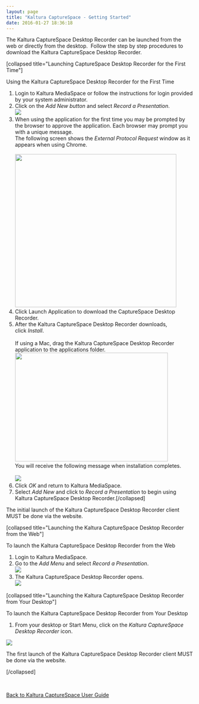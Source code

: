 ```yaml
---
layout: page
title: "Kaltura CaptureSpace - Getting Started"
date: 2016-01-27 18:36:18
---
```


<p>
    The Kaltura CaptureSpace Desktop Recorder can be launched from the web or directly from the desktop.  Follow the step by step procedures to download the Kaltura CaptureSpace Desktop Recorder.
  </p>
  
  <p>
    <span>[collapsed title="Launching CaptureSpace Desktop Recorder for the First Time"]</span>
  </p>
  
  <p class="mce-procedure">
    <span>Using the Kaltura CaptureSpace Desktop Recorder for the First Time</span>
  </p>
  
  <ol>
    <li>
      <span>Login to Kaltura MediaSpace or follow the instructions for login provided by your system administrator.</span>
    </li>
    <li>
      <span>Click on the <em>Add New button</em> and select <em>Record a Presentation</em>.<br /><img src="{{site.url}}/assets/1891">
    </li>
    <li>
      <span>When using the application for the first time you may be prompted by the browser to approve the application. Each browser may prompt you with a unique message.<br />The following screen shows the <em>External Protocol Request</em> window as it appears when using Chrome.<br /><br /><img class="confluence-embedded-image confluence-external-resource" src="http://knowledge.kaltura.com/sites/default/files/styles/large/public/2014-12-10_0216_3.png?itok=uQoNtIQy" border="0" width="434" height="411" data-image-src="http://knowledge.kaltura.com/sites/default/files/styles/large/public/2014-12-10_0216_3.png?itok=uQoNtIQy" /></span>
    </li>
    <li>
      <span>Click Launch Application to download the CaptureSpace Desktop Recorder.</span>
    </li>
    <li>
      <span>After the Kaltura CaptureSpace Desktop Recorder downloads, click <em>Install</em>. <br /><br />If using a Mac, drag the Kaltura CaptureSpace Desktop Recorder application to the applications folder.<br /><img src="http://knowledge.kaltura.com/sites/default/files/Screen%20Shot%202015-01-27%20at%208.50.33%20PM.png" border="0" alt="" width="411" height="292" /><br />You will receive the following message when installation completes.<br /><br /><img src="{{site.url}}/assets/1922">
    </li>
    <li>
      <span>Click <em>OK</em> and return to Kaltura MediaSpace.</span>
    </li>
    <li>
      <span>Select <em>Add New</em> and click to <em>Record a Presentation</em> to begin using Kaltura CaptureSpace Desktop Recorder.[/collapsed]</span>
    </li>
  </ol>
  
  <p class="mce-note-graphic">
    <span>The initial launch of the Kaltura CaptureSpace Desktop Recorder client MUST be done via the website.</span>
  </p>
  
  <p>
    <span>[collapsed title="Launching the Kaltura CaptureSpace Desktop Recorder from the Web"]</span>
  </p>
  
  <p class="mce-procedure">
    <span>To launch the Kaltura CaptureSpace Desktop Recorder from the Web </span>
  </p>
  
  <ol>
    <li>
      <span>Login to Kaltura MediaSpace.</span>
    </li>
    <li>
      <span>Go to the <em>Add Menu</em> and select <em>Record a Presentation</em>.<br /><img src="{{site.url}}/assets/1892">
    </li>
    <li>
      <span>The Kaltura CaptureSpace Desktop Recorder opens.<br /><img src="{{site.url}}/assets/1856">
    </li>
  </ol>
  
  <p>
    <span>[collapsed title="Launching the Kaltura CaptureSpace Desktop Recorder from Your Desktop"]</span>
  </p>
  
  <p class="mce-procedure">
    <span>To launch the Kaltura CaptureSpace Desktop Recorder from Your Desktop </span>
  </p>
  
  <ol>
    <li>
      <span>From your desktop or Start Menu, click on the <em>Kaltura CaptureSpace Desktop Recorder</em> icon. </span>
    </li>
  </ol>
  
  <p>
    <span><img src="{{site.url}}/assets/1868">
  </p>
  
  <p class="mce-note-graphic">
    <span>The first launch of the Kaltura CaptureSpace Desktop Recorder client MUST be done via the website.</span>
  </p>
  
  <p>
    <span>[/collapsed]</span>
  </p>
  
  <p>
    <span> </span>
  </p>
  
  <p>
    <a href="{{site.url}}/documentation/Knowledge/kaltura-capturespace-user-guide-0.html" target="_blank">Back to Kaltura CaptureSpace User Guide</a>
  </p>
  
  <p>
    <span> </span>
  </p>